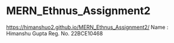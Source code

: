 ﻿# MERN_Ethnus_Assignment2
https://himanshuo2.github.io/MERN_Ethnus_Assignment2/
Name :  Himanshu Gupta
Reg. No. 22BCE10468
